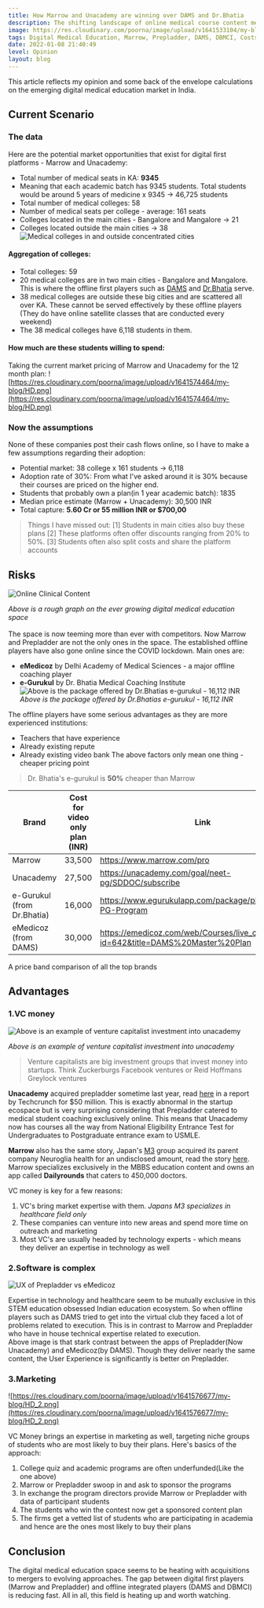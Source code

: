 ```yaml
---
title: How Marrow and Unacademy are winning over DAMS and Dr.Bhatia
description: The shifting landscape of online medical course content means that these new age VC funded apps are taking over for now. The future of medical education lies in the hands of these firms and this article compares the current scenario and what lies ahead.
image: https://res.cloudinary.com/poorna/image/upload/v1641533104/my-blog/500px_Square_2.png
tags: Digital Medical Education, Marrow, Prepladder, DAMS, DBMCI, Costs, Advantages, Risks
date: 2022-01-08 21:40:49
level: Opinion
layout: blog
---
```

This article reflects my opinion and some back of the envelope calculations on the emerging digital medical education market in India. 

## Current Scenario
### The data
Here are the potential market opportunities that exist for digital first platforms - Marrow and Unacademy:
- Total number of medical seats in KA: **9345**
- Meaning that each academic batch has 9345 students. Total students would be around 5 years of medicine x 9345 -> 46,725 students
- Total number of medical colleges: 58
- Number of medical seats per college - average: 161 seats
- Colleges located in the main cities - Bangalore and Mangalore -> 21
- Colleges located outside the main cities -> 38
![Medical colleges in and outside concentrated cities](https://res.cloudinary.com/poorna/image/upload/v1641483897/my-blog/Count.png)
#### Aggregation of colleges: 
- Total colleges: 59
- 20 medical colleges are in two main cities - Bangalore and Mangalore. This is where the offline first players such as [DAMS](https://www.damsdelhi.com/) and [Dr.Bhatia](https://www.dbmci.com/) serve.
- 38 medical colleges are outside these big cities and are scattered all over KA. These cannot be served effectively by these offline players (They do have online satellite classes that are conducted every weekend)
- The 38 medical colleges have 6,118 students in them.

#### How much are these students willing to spend:
Taking the current market pricing of Marrow and Unacademy for the 12 month plan:
![https://res.cloudinary.com/poorna/image/upload/v1641574464/my-blog/HD.png](https://res.cloudinary.com/poorna/image/upload/v1641574464/my-blog/HD.png)


### Now the assumptions
None of these companies post their cash flows online, so I have to make a few assumptions regarding their adoption:
- Potential market: 38 college x 161 students -> 6,118
- Adoption rate of 30%: From what I've asked around it is 30% because their courses are priced on the higher end.
- Students that probably own a plan(in 1 year academic batch): 1835
- Median price estimate (Marrow + Unacademy): 30,500 INR
- Total capture: **5.60 Cr or 55 million INR or $700,00** 

> Things I have missed out: [1] Students in main cities also buy these plans [2] These platforms often offer discounts ranging from 20% to 50%. [3] Students often also split costs and share the platform accounts

## Risks
![Online Clinical Content](https://res.cloudinary.com/poorna/image/upload/v1641533104/my-blog/500px_Square_2.png)


*Above is a rough graph on the ever growing digital medical education space*   
<br>
The space  is now teeming more than ever with competitors. Now Marrow and Prepladder are not the only ones in the space. The established offline players have also gone online since the COVID lockdown.
Main ones are:
- **eMedicoz** by Delhi Academy of Medical Sciences - a major offline coaching player
- **e-Gurukul** by Dr. Bhatia Medical Coaching Institute
![Above is the package offered by Dr.Bhatias e-gurukul - 16,112 INR](https://res.cloudinary.com/poorna/image/upload/v1641488435/my-blog/Screenshot_2022-01-06_at_22-30-19_Advance_package_subscription_for_NEET_NEXT_INI-CET_egurukul_app.png)
*Above is the package offered by Dr.Bhatias e-gurukul - 16,112 INR*

The offline players have some serious advantages as they are more experienced institutions:
- Teachers that have experience
- Already existing repute
- Already existing video bank
The above factors only mean one thing - cheaper pricing point 
> Dr. Bhatia's e-gurukul is **50%** cheaper than Marrow

| Brand                      	| Cost for video only plan (INR) 	| Link                                                                                  	|
|----------------------------	|--------------------------------	|---------------------------------------------------------------------------------------	|
| Marrow                     	| 33,500                         	| https://www.marrow.com/pro                                                            	|
| Unacademy                  	| 27,500                         	| https://unacademy.com/goal/neet-pg/SDDOC/subscribe                                    	|
| e-Gurukul (from Dr.Bhatia) 	| 16,000                         	| https://www.egurukulapp.com/package/plan/NEET-PG-Program                              	|
| eMedicoz (from DAMS)       	| 30,000                         	| https://emedicoz.com/web/Courses/live_course_detail?id=642&title=DAMS%20Master%20Plan 	|
A price band comparison of all the top brands

## Advantages
### 1.VC money
![Above is an example of venture capitalist investment into unacademy](https://res.cloudinary.com/poorna/image/upload/v1641534120/my-blog/Screenshot_2022-01-07_at_11-10-36_unacademy_-_TechCrunch_Search_Results.png)

*Above is an example of venture capitalist investment into unacademy*

> Venture capitalists are big investment groups that invest money into startups. Think Zuckerburgs Facebook ventures or Reid Hoffmans Greylock ventures

**Unacademy** acquired prepladder sometime last year, read [here](https://techcrunch.com/2020/07/06/unacademy-prepladder-india/) in a report by Techcrunch for $50 million. This is exactly abnormal in the startup ecospace but is very surprising considering that Prepladder catered to medical student coaching exclusively online. This means that Unacademy now has courses all the way from National Eligibility Entrance Test for Undergraduates to Postgraduate entrance exam to USMLE.

**Marrow** also has the same story, Japan's [M3](https://corporate.m3.com/en/) group acquired its parent company Neuroglia health for an undisclosed amount, read the story [here]( https://www.livemint.com/companies/start-ups/japan-s-m3-acquires-majority-share-in-bengaluru-based-dailyrounds-1555922345303.html). Marrow specializes exclusively in the MBBS education content and owns an app called **Dailyrounds** that caters to 450,000 doctors. 

VC money is key for a few reasons:
1. VC's bring market expertise with them. *Japans M3 specializes in healthcare field only*
2. These companies can venture into new areas and spend more time on outreach and marketing
3. Most VC's are usually headed by technology experts - which means they deliver an expertise in technology as well

### 2.Software is complex
![UX of Prepladder vs eMedicoz](https://res.cloudinary.com/poorna/image/upload/v1641538672/my-blog/500px_Square_3.png)

Expertise in technology and healthcare seem to be mutually exclusive in this STEM education obsessed Indian education ecosystem. So when offline players such as DAMS tried to get into the virtual club they faced a lot of problems related to execution. This is in contrast to Marrow and Prepladder who have in house technical expertise related to execution.<br>
Above image is that stark contrast between the apps of Prepladder(Now Unacademy) and eMedicoz(by DAMS). Though they deliver nearly the same content, the User Experience is significantly is better on Prepladder. 

### 3.Marketing
![https://res.cloudinary.com/poorna/image/upload/v1641576677/my-blog/HD_2.png](https://res.cloudinary.com/poorna/image/upload/v1641576677/my-blog/HD_2.png)

VC Money brings an expertise in marketing as well, targeting niche groups of students who are most likely to buy their plans.
Here's basics of the approach:
1. College quiz and academic programs are often underfunded(Like the one above)
2. Marrow or Prepladder swoop in and ask to sponsor the programs
3. In exchange the program directors provide Marrow or Prepladder with data of participant students
4. The students who win the contest now get a sponsored content plan
5. The firms get a vetted list of students who are participating in academia and hence are the ones most likely to buy their plans


## Conclusion
The digital medical education space seems to be heating with acquisitions to mergers to evolving approaches. The gap between digital first players (Marrow and Prepladder) and offline integrated players (DAMS and DBMCI) is reducing fast. 
All in all, this field is heating up and worth watching.